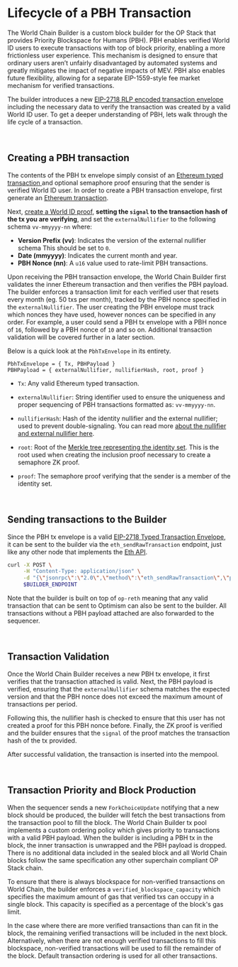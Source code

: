 # Lifecycle of a PBH Transaction

The World Chain Builder is a custom block builder for the OP Stack that provides Priority Blockspace for Humans (PBH). PBH enables verified World ID users to execute transactions with top of block priority, enabling a more frictionless user experience. This mechanism is designed to ensure that ordinary users aren’t unfairly disadvantaged by automated systems and greatly mitigates the impact of negative impacts of MEV. PBH also enables future flexibility, allowing for a separate EIP-1559-style fee market mechanism for verified transactions.

The builder introduces a new [EIP-2718 RLP encoded transaction envelope](https://eips.ethereum.org/EIPS/eip-2718) including the necessary data to verify the transaction was created by a valid World ID user. To get a deeper understanding of PBH, lets walk through the life cycle of a transaction. 

</br>

## Creating a PBH transaction

The contents of the PBH tx envelope simply consist of an [Ethereum typed transaction ](https://eips.ethereum.org/EIPS/eip-2718) and optional semaphore proof ensuring that the sender is verified World ID user. In order to create a PBH transaction envelope, first generate an [Ethereum transaction](https://ethereum.org/en/developers/docs/transactions/).

Next, [create a World ID proof](https://docs.world.org/world-id/further-reading/zero-knowledge-proofs), **setting the `signal` to the transaction hash of the tx you are verifying**, and set the `externalNullifier` to the following schema `vv-mmyyyy-nn` where:

- **Version Prefix (vv)**: Indicates the version of the external nullifier schema This should be set to `0`.
- **Date (mmyyyy)**: Indicates the current month and year.
- **PBH Nonce (nn)**: A `u16` value used to rate-limit PBH transactions. 

Upon receiving the PBH transaction envelope, the World Chain Builder first validates the inner Ethereum transaction and then verifies the PBH payload. The builder enforces a transaction limit for each verified user that resets every month (eg. 50 txs per month), tracked by the PBH nonce specified in the `externalNullifier`. The user creating the PBH envelope must track which nonces they have used, however nonces can be specified in any order. For example, a user could send a PBH tx envelope with a PBH nonce of `16`, followed by a PBH nonce of `10` and so on. Additional transaction validation will be covered further in a later section. 

Below is a quick look at the `PbhTxEnvelope` in its entirety.

```
PbhTxEnvelope = { Tx, PBHPayload }
PBHPayload = { externalNullifier, nullifierHash, root, proof }
```
- `Tx`: Any valid Ethereum typed transaction.
- `externalNullifier`: String identifier used to ensure the uniqueness and proper sequencing of PBH transactions formatted as: `vv-mmyyyy-nn`.

- `nullifierHash`: Hash of the identity nullifier and the external nullifier; used to prevent double-signaling. You can read more [about the nullifier and external nullifier here](https://docs.world.org/world-id/further-reading/protocol-internals#external-nullifier).

- `root`: Root of the [Merkle tree representing the identity set](https://docs.world.org/world-id/further-reading/protocol-internals#signup-sequencer). This is the root used when creating the inclusion proof necessary to create a semaphore ZK proof.

- `proof`: The semaphore proof verifying that the sender is a member of the identity set.

</br>


## Sending transactions to the Builder

Since the PBH tx envelope is a valid [EIP-2718 Typed Transaction Envelope](https://eips.ethereum.org/EIPS/eip-2718), it can be sent to the builder via the `eth_sendRawTransaction` endpoint, just like any other node that implements the [Eth API](https://ethereum.org/en/developers/docs/apis/json-rpc/).

```bash
curl -X POST \
     -H "Content-Type: application/json" \
     -d "{\"jsonrpc\":\"2.0\",\"method\":\"eth_sendRawTransaction\",\"params\":[\"$PBH_TX_BYTES\"],\"id\":480}" \
     $BUILDER_ENDPOINT
```

Note that the builder is built on top of `op-reth` meaning that any valid transaction that can be sent to Optimism can also be sent to the builder. All transactions without a PBH payload attached are also forwarded to the sequencer.


</br>

## Transaction Validation

Once the World Chain Builder receives a new PBH tx envelope, it first verifies that the transaction attached is valid. Next, the PBH payload is verified, ensuring that the `externalNullifier` schema matches the expected version and that the PBH nonce does not exceed the maximum amount of transactions per period. 

Following this, the nullifier hash is checked to ensure that this user has not created a proof for this PBH nonce before. Finally, the ZK proof is verified and the builder ensures that the `signal` of the proof matches the transaction hash of the tx provided.

After successful validation, the transaction is inserted into the mempool.

</br>

## Transaction Priority and Block Production

When the sequencer sends a new `ForkChoiceUpdate` notifying that a new block should be produced, the builder will fetch the best transactions from the transaction pool to fill the block. The World Chain Builder tx pool implements a custom ordering policy which gives priority to transactions with a valid PBH payload. When the builder is including a PBH tx in the block, the inner transaction is unwrapped and the PBH payload is dropped. There is no additional data included in the sealed block and all World Chain blocks follow the same specification any other superchain compliant OP Stack chain. 

To ensure that there is always blockspace for non-verified transactions on World Chain, the builder enforces a `verified_blockspace_capacity` which specifies the maximum amount of gas that verified txs can occupy in a single block. This capacity is specified as a percentage of the block's gas limit. 

In the case where there are more verified transactions than can fit in the block, the remaining verified transactions will be included in the next block. Alternatively, when there are not enough verified transactions to fill this blockspace, non-verified transactions will be used to fill the remainder of the block. Default transaction ordering is used for all other transactions.

